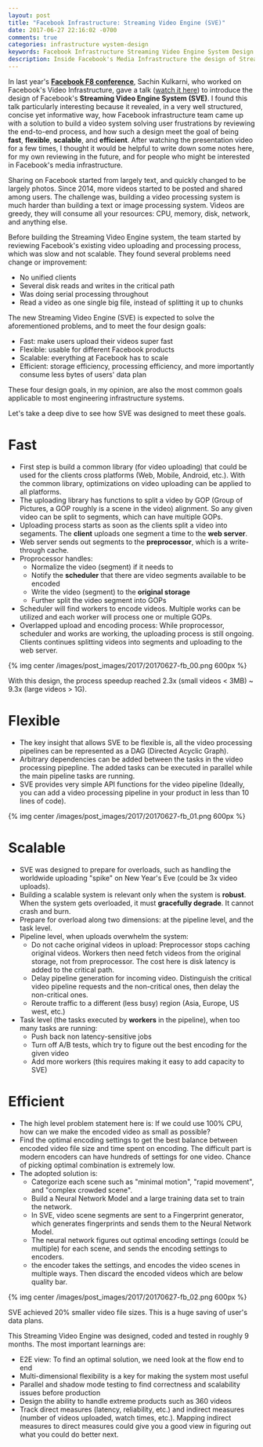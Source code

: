 ```yaml
---
layout: post
title: "Facebook Infrastructure: Streaming Video Engine (SVE)"
date: 2017-06-27 22:16:02 -0700
comments: true
categories: infrastructure wystem-design
keywords: Facebook Infrastructure Streaming Video Engine System Design
description: Inside Facebook's Media Infrastructure the design of Streaming Video Engine
---
```


In last year's [**Facebook F8 conference**](https://developers.facebook.com/videos/?category=f8_2016), Sachin Kulkarni, who worked on Facebook's Video Infrastructure, gave a talk ([watch it here](https://developers.facebook.com/videos/f8-2016/inside-look-at-facebook-media-infrastructure/)) to introduce the design of Facebook's **Streaming Video Engine System (SVE)**. I found this talk particularly interesting because it revealed, in a very well structured, concise yet informative way, how Facebook infrastructure team came up with a solution to build a video system solving user frustrations by reviewing the end-to-end process, and how such a design meet the goal of being **fast**, **flexible**, **scalable**, and **efficient**. After watching the presentation video for a few times, I thought it would be helpful to write down some notes here, for my own reviewing in the future, and for people who might be interested in Facebook's media infrastructure.

Sharing on Facebook started from largely text, and quickly changed to be largely photos. Since 2014, more videos started to be posted and shared among users. The challenge was, building a video processing system is much harder than building a text or image processing system. Videos are greedy, they will consume all your resources: CPU, memory, disk, network, and anything else.

Before building the Streaming Video Engine system, the team started by reviewing Facebook's existing video uploading and processing process, which was slow and not scalable. They found several problems need change or improvement:

<!--more--> 

- No unified clients
- Several disk reads and writes in the critical path
- Was doing serial processing throughout
- Read a video as one single big file, instead of splitting it up to chunks

The new Streaming Video Engine (SVE) is expected to solve the aforementioned problems, and to meet the four design goals:

- Fast: make users upload their videos super fast
- Flexible: usable for different Facebook products
- Scalable: everything at Facebook has to scale
- Efficient: storage efficiency, processing efficiency, and more importantly consume less bytes of users' data plan

These four design goals, in my opinion, are also the most common goals applicable to most engineering infrastructure systems.

Let's take a deep dive to see how SVE was designed to meet these goals.

# Fast

- First step is build a common library (for video uploading) that could be used for the clients cross platforms (Web, Mobile, Android, etc.). With the common library, optimizations on video uploading can be applied to all platforms.
- The uploading library has functions to split a video by GOP (Group of Pictures, a GOP roughly is a scene in the video) alignment. So any given video can be split to segments, which can have multiple GOPs.
- Uploading process starts as soon as the clients split a video into segaments. The **client** uploads one segment a time to the **web server**.
- Web server sends out segments to the **preprocessor**, which is a write-through cache.
- Proprocessor handles:
  - Normalize the video (segment) if it needs to
  - Notify the **scheduler** that there are video segments available to be encoded
  - Write the video (segment) to the **original storage**
  - Further split the video segment into GOPs
- Scheduler will find workers to encode videos. Multiple works can be utilized and each worker will process one or multiple GOPs.
- Overlapped upload and encoding process: While proprocessor, scheduler and works are working, the uploading process is still ongoing. Clients continues splitting videos into segments and uploading to the web server.

{% img center /images/post_images/2017/20170627-fb_00.png 600px %}

With this design, the process speedup reached 2.3x (small videos < 3MB) ~ 9.3x (large videos > 1G). 

# Flexible

- The key insight that allows SVE to be flexible is, all the video processing pipelines can be represented as a DAG (Directed Acyclic Graph). 
- Arbitrary dependencies can be added between the tasks in the video processing pipepline. The added tasks can be executed in parallel while the main pipeline tasks are running.  
- SVE provides very simple API functions for the video pipeline (Ideally, you can add a video processing pipeline in your product in less than 10 lines of code). 

{% img center /images/post_images/2017/20170627-fb_01.png 600px %}

# Scalable

- SVE was designed to prepare for overloads, such as handling the worldwide uploading "spike" on New Year's Eve (could be 3x video uploads). 
- Building a scalable system is relevant only when the system is **robust**. When the system gets overloaded, it must **gracefully degrade**. It cannot crash and burn. 
- Prepare for overload along two dimensions: at the pipeline level, and the task level.
- Pipeline level, when uploads overwhelm the system:
  - Do not cache original videos in upload: Preprocessor stops caching original videos. Workers then need fetch videos from the original storage, not from preprocessor. The cost here is disk latency is added to the critical path.
  - Delay pipeline generation for incoming video. Distinguish the critical video pipeline requests and the non-critical ones, then delay the non-critical ones.
  - Reroute traffic to a different (less busy) region (Asia, Europe, US west, etc.)
- Task level (the tasks executed by **workers** in the pipeline), when too many tasks are running:
  - Push back non latency-sensitive jobs
  - Turn off A/B tests, which try to figure out the best encoding for the given video
  - Add more workers (this requires making it easy to add capacity to SVE)
  
# Efficient

- The high level problem statement here is: If we could use 100% CPU, how can we make the encoded video as small as possible?
- Find the optimal encoding settings to get the best balance between encoded video file size and time spent on encoding. The difficult part is modern encoders can have hundreds of settings for one video. Chance of picking optimal combination is extremely low. 
- The adopted solution is: 
  - Categorize each scene such as "minimal motion", "rapid movement", and "complex crowded scene". 
  - Build a Neural Network Model and a large training data set to train the network.
  - In SVE, video scene segments are sent to a Fingerprint generator, which generates fingerprints and sends them to the Neural Network Model. 
  - The neural network figures out optimal encoding settings (could be multiple) for each scene, and sends the encoding settings to encoders.
  - the encoder takes the settings, and encodes the video scenes in multiple ways. Then discard the encoded videos which are below quality bar. 

{% img center /images/post_images/2017/20170627-fb_02.png 600px %}

SVE achieved 20% smaller video file sizes. This is a huge saving of user's data plans.

This Streaming Video Engine was designed, coded and tested in roughly 9 months. The most important learnings are:

- E2E view: To find an optimal solution, we need look at the flow end to end
- Multi-dimensional flexibility is a key for making the system most useful
- Parallel and shadow mode testing to find correctness and scalability issues before production
- Design the ability to handle extreme products such as 360 videos
- Track direct measures (latency, reliability, etc.) and indirect measures (number of videos uploaded, watch times, etc.). Mapping indirect measures to direct measures could give you a good view in figuring out what you could do better next. 
 